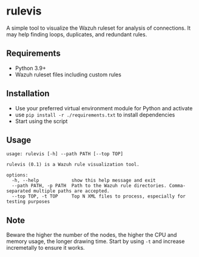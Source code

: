 # rulevis

A simple tool to visualize the Wazuh ruleset for analysis of connections. It may help finding loops, duplicates, and redundant rules.

## Requirements

- Python 3.9+
- Wazuh ruleset files including custom rules

## Installation

- Use your preferred virtual environment module for Python and activate
- use `pip install -r ./requirements.txt` to install dependencies
- Start using the script

## Usage

```shell
usage: rulevis [-h] --path PATH [--top TOP]

rulevis (0.1) is a Wazuh rule visualization tool.

options:
  -h, --help            show this help message and exit
  --path PATH, -p PATH  Path to the Wazuh rule directories. Comma-separated multiple paths are accepted.
  --top TOP, -t TOP     Top N XML files to process, especially for testing purposes
```

## Note

Beware the higher the number of the nodes, the higher the CPU and memory usage, the longer drawing time. Start by using `-t` and increase incremetally to ensure it works.
